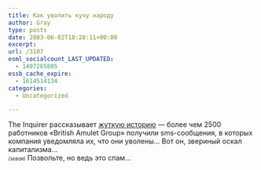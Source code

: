 ```yaml
---
title: Как уволить кучу народу
author: Gray
type: posts
date: 2003-06-02T18:28:11+00:00
excerpt:
url: /3107
esml_socialcount_LAST_UPDATED:
  - 1497265805
essb_cache_expire:
  - 1614514134
categories:
  - Uncategorized

---
```








The Inquirer рассказывает <a href="http://www.theinquirer.net/?article=9769" target="_blank">жуткую историю</a> &#8212; более чем 2500 работников &#171;British Amulet Group&#187; получили sms-сообщения, в которых компания уведомляла их, что они уволены&#8230; Вот он, звериный оскал капитализма&#8230;  
_<font size="1">(зевая)</font>_ Позвольте, но ведь это спам&#8230;
